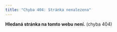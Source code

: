 ```yaml
---
title: "Chyba 404: Stránka nenalezena"
---
```

**Hledaná stránka na tomto webu není.** (chyba 404)

